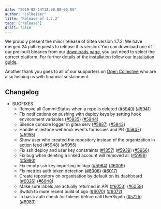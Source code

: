 ```yaml
---
date: "2019-02-14T12:00:00-05:00" 
author: "jolheiser"
title: "Release of 1.7.2"
tags: ["release"]
draft: false
---
```


We proudly present the minor release of Gitea version 1.7.2.
We have merged 24 pull requests to release this version.
You can download one of our pre-built binaries from our [downloads page](https://dl.gitea.io/gitea/1.7.2/),
you just need to select the correct platform. For further details of the installation follow our [installation guide](https://docs.gitea.io/en-us/install-from-binary/).

Another thank you goes to all of our supporters on [Open Collective](https://opencollective.com/gitea)
who are also helping us with financial sustainment.

<!--more-->

## Changelog

* BUGFIXES
  * Remove all CommitStatus when a repo is deleted ([#5940](https://github.com/go-gitea/gitea/pull/5940)) ([#5941](https://github.com/go-gitea/gitea/pull/5941))
  * Fix notifications on pushing with deploy keys by setting hook environment variables ([#5935](https://github.com/go-gitea/gitea/pull/5935)) ([#5944](https://github.com/go-gitea/gitea/pull/5944))
  * Silence console logger in gitea serv ([#5887](https://github.com/go-gitea/gitea/pull/5887)) ([#5943](https://github.com/go-gitea/gitea/pull/5943)) 
  * Handle milestone webhook events for issues and PR ([#5947](https://github.com/go-gitea/gitea/pull/5947)) ([#5955](https://github.com/go-gitea/gitea/pull/5955))
  * Show user who created the repository instead of the organization in action feed ([#5948](https://github.com/go-gitea/gitea/pull/5948)) ([#5956](https://github.com/go-gitea/gitea/pull/5956))
  * Fix ssh deploy and user key constraints ([#1357](https://github.com/go-gitea/gitea/pull/1357)) ([#5939](https://github.com/go-gitea/gitea/pull/5939)) ([#5966](https://github.com/go-gitea/gitea/pull/5966))
  * Fix bug when deleting a linked account will removed all ([#5989](https://github.com/go-gitea/gitea/pull/5989)) ([#5990](https://github.com/go-gitea/gitea/pull/5990))
  * Fix empty ssh key importing in ldap ([#5984](https://github.com/go-gitea/gitea/pull/5984)) ([#6009](https://github.com/go-gitea/gitea/pull/6009))
  * Fix metrics auth token detection ([#6006](https://github.com/go-gitea/gitea/pull/6006)) ([#6017](https://github.com/go-gitea/gitea/pull/6017))
  * Create repository on organisation by default on its dashboard ([#6026](https://github.com/go-gitea/gitea/pull/6026)) ([#6048](https://github.com/go-gitea/gitea/pull/6048))
  * Make sure labels are actually returned in API ([#6053](https://github.com/go-gitea/gitea/pull/6053)) ([#6059](https://github.com/go-gitea/gitea/pull/6059))
  * Switch to more recent build of xgo ([#6070](https://github.com/go-gitea/gitea/pull/6070)) ([#6072](https://github.com/go-gitea/gitea/pull/6072))
  * In basic auth check for tokens before call UserSignIn ([#5725](https://github.com/go-gitea/gitea/pull/5725)) ([#6083](https://github.com/go-gitea/gitea/pull/6083))
